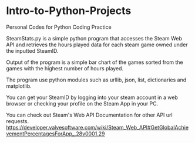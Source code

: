 # Intro-to-Python-Projects
Personal Codes for Python Coding Practice

SteamStats.py is a simple python program that accesses the Steam Web API and retrieves the hours played data for each steam game owned under the inputted SteamID.

Output of the program is a simple bar chart of the games sorted from the games with the highest number of hours played.

The program use python modules such as urllib, json, list, dictionaries and matplotlib.

You can get your SteamID by logging into your steam account in a web browser or checking your profile on the Steam App in your PC.

You can check out Steam's Web API Documentation for other API url requests.
https://developer.valvesoftware.com/wiki/Steam_Web_API#GetGlobalAchievementPercentagesForApp_.28v0001.29
